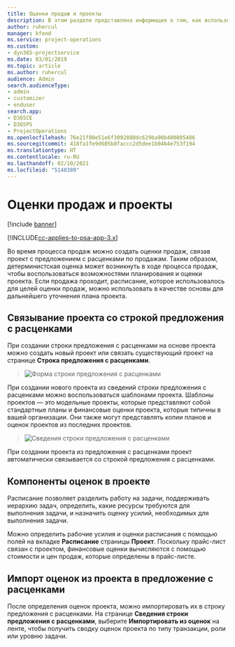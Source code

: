 ```yaml
---
title: Оценки продаж и проекты
description: В этом разделе представлена информация о том, как использовать расписания и оценки в процессе продаж.
author: ruhercul
manager: kfend
ms.service: project-operations
ms.custom:
- dyn365-projectservice
ms.date: 03/01/2019
ms.topic: article
ms.author: ruhercul
audience: Admin
search.audienceType:
- admin
- customizer
- enduser
search.app:
- D365CE
- D365PS
- ProjectOperations
ms.openlocfilehash: 76e21f80e51e6f3092880dc629ba90b400805486
ms.sourcegitcommit: 418fa1fe9d605b8faccc2d5dee1b04b4e753f194
ms.translationtype: HT
ms.contentlocale: ru-RU
ms.lasthandoff: 02/10/2021
ms.locfileid: "5148389"
---
```

# <a name="sales-estimates-and-projects"></a>Оценки продаж и проекты

[!include [banner](../includes/psa-now-project-operations.md)]

[!INCLUDE[cc-applies-to-psa-app-3.x](../includes/cc-applies-to-psa-app-3x.md)]

Во время процесса продаж можно создать оценки продаж, связав проект с предложением с расценками по продажам. Таким образом, детерминистская оценка может возникнуть в ходе процесса продаж, чтобы воспользоваться возможностями планирования и оценки проекта. Если продажа проходит, расписание, которое использовалось для целей оценки продаж, можно использовать в качестве основы для дальнейшего уточнения плана проекта.

## <a name="linking-a-project-to-a-quote-line"></a>Связывание проекта со строкой предложения с расценками

При создании строки предложения с расценками на основе проекта можно создать новый проект или связать существующий проект на странице **Строка предложения с расценками**. 

> ![Форма строки предложения с расценками](media/project-8.png)
 
При создании нового проекта из сведений строки предложения с расценками можно воспользоваться шаблонами проекта. Шаблоны проектов — это модельные проекты, которые представляют собой стандартные планы и финансовые оценки проекта, которые типичны в вашей организации. Они также могут представлять копии планов и оценок проектов из последних проектов.

> ![Сведения строки предложения с расценками](media/project-9.png)
  
При создании проекта из предложения с расценками проект автоматически связывается со строкой предложения с расценками.

## <a name="components-of-estimates-in-a-project"></a>Компоненты оценок в проекте

Расписание позволяет разделить работу на задачи, поддерживать иерархию задач, определить, какие ресурсы требуются для выполнения задачи, и назначить оценку усилий, необходимых для выполнения задачи.

Можно определить рабочие усилия и оценки расписания с помощью полей на вкладке **Расписание** страницы **Проект**. Поскольку прайс-лист связан с проектом, финансовые оценки вычисляются с помощью стоимости и цен продаж, которые определены в прайс-листе.

## <a name="importing-estimates-from-a-project-into-a-quote"></a>Импорт оценок из проекта в предложение с расценками

После определения оценок проекта, можно импортировать их в строку предложения с расценками. На странице **Сведения строки предложения с расценками**, выберите **Импортировать из оценок** на ленте, чтобы получить сводку оценок проекта по типу транзакции, роли или уровню задачи.
